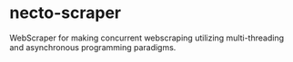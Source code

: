 # necto-scraper
WebScraper for making concurrent webscraping utilizing multi-threading and asynchronous programming paradigms.
